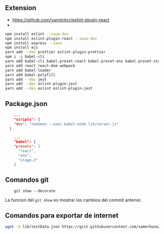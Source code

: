 ## Extension

- https://github.com/yannickcr/eslint-plugin-react
- 


```bash
npm install eslint --save-dev 
npm install eslint-plugin-react --save-dev
npm install express --save
npm install ejs
yarn add --dev prettier eslint-plugin-prettier
npm i -g babel-cli
yarn add babel-cli babel-preset-react babel-preset-env babel-preset-stage-2
yarn add react react-dom webpack
yarn add babel-loader
yarn add babel-polyfill
yarn add --dev jest
yarn add --dev eslint-plugin-jest
yarn add --dev eslint eslint-plugin-jest
```

## Package.json

```json
    ...
    "scripts": {
    "dev": "nodemon --exec babel-node lib/server.js"
  }
```


```json
    ...
    "babel": {
    "presets": [
      "react",
      "env",
      "stage-2"
    ]
```

## Comandos git

```git
    git show --decorate
```

La funcion del `git show` es mostrar los cambios del commit anterior.

## Comandos para exportar de internet

```bash
wget -O lib/testData.json https://gist.githubusercontent.com/samerbuna/5b53056342720b79ab19fc75629a9c8f/raw/f80d3d219d5913e0b36af1fcbb79c8721666fd49/react-blog-mockup-data.json
```